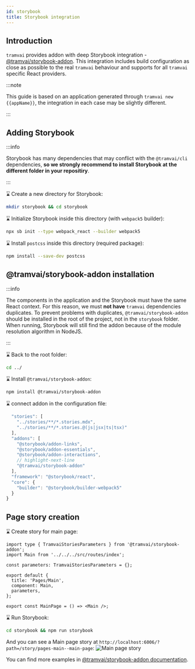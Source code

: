 ```yaml
---
id: storybook
title: Storybook integration
---
```


## Introduction

`tramvai` provides addon with deep Storybook integration - [@tramvai/storybook-addon](references/libs/storybook-addon.md).
This integration includes build configuration as close as possible to the real `tramvai` behaviour and supports for all `tramvai` specific React providers.

:::note

This guide is based on an application generated through `tramvai new {{appName}}`, the integration in each case may be slightly different.

:::

## Adding Storybook

:::info

Storybook has many dependencies that may conflict with the `@tramvai/cli` dependencies, **so we strongly recommend to install Storybook at the different folder in your repositiry**.

:::

:hourglass: Create a new directory for Storybook:

```bash
mkdir storybook && cd storybook
```

:hourglass: Initialize Storybook inside this directory (with `webpack5` builder):

```bash
npx sb init --type webpack_react --builder webpack5
```

:hourglass: Install `postcss` inside this directory (required package):

```bash npm2yarn
npm install --save-dev postcss
```

## @tramvai/storybook-addon installation

:::info

The components in the application and the Storybook must have the same React context.
For this reason, we must **not have** `tramvai` dependencies duplicates.
To prevent problems with duplicates, `@tramvai/storybook-addon` should be installed in the root of the project, not in the `storybook` folder.
When running, Storybook will still find the addon because of the module resolution algorithm in NodeJS.

:::

:hourglass: Back to the root folder:

```bash
cd ../
```

:hourglass: Install `@tramvai/storybook-addon`:

```bash npm2yarn
npm install @tramvai/storybook-addon
```

:hourglass: connect addon in the configuration file:

```js title="storybook/.storybook/main.js"
  "stories": [
    "../stories/**/*.stories.mdx",
    "../stories/**/*.stories.@(js|jsx|ts|tsx)"
  ],
  "addons": [
    "@storybook/addon-links",
    "@storybook/addon-essentials",
    "@storybook/addon-interactions",
    // highlight-next-line
    "@tramvai/storybook-addon"
  ],
  "framework": "@storybook/react",
  "core": {
    "builder": "@storybook/builder-webpack5"
  }
}
```

## Page story creation

:hourglass: Create story for main page:

```tsx title="storybook/stories/pages/main.stories.tsx"
import type { TramvaiStoriesParameters } from '@tramvai/storybook-addon';
import Main from '../../../src/routes/index';

const parameters: TramvaiStoriesParameters = {};

export default {
  title: 'Pages/Main',
  component: Main,
  parameters,
};

export const MainPage = () => <Main />;
```

:hourglass: Run Storybook:

```bash
cd storybook && npm run storybook
```

And you can see a Main page story at `http://localhost:6006/?path=/story/pages-main--main-page`:
![Main page story](/img/guides/storybook/storybook-1.png)

You can find more examples in [@tramvai/storybook-addon documentation](references/libs/storybook-addon.md#how-to).
